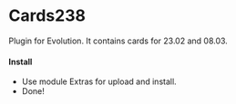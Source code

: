 # Cards238
Plugin for Evolution. It contains cards for 23.02 and 08.03.

#### Install
* Use module Extras for upload and install.
* Done!